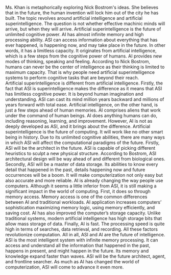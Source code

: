 Ms. Khan is metaphorically exploring Nick Bostrom's ideas. She believes that in the future, the human invention will lock him out of the city he has built. The topic revolves around artificial intelligence and artificial superintelligence. The question is not whether effective machinic minds will arrive, but when they will arrive. Artificial superintelligence is the future of unlimited cognitive power. AI has almost infinite memory and high processing ability. ASI can access information about everything that has ever happened, is happening now, and may take place in the future. In other words, it has a limitless capacity. It originates from artificial intelligence, which is a few steps from the cognitive power of humans. AI provides new modes of thinking, speaking and feeling. According to Nick Bostrom, humans can never be the center of intelligence as their thinking is limited to maximum capacity. That is why people need artificial superintelligence systems to perform cognitive tasks that are beyond their reach.  
Artificial superintelligence is different from artificial intelligence. Firstly, the fact that ASI is superintelligence makes the difference as it means that ASI has limitless cognitive power. It is beyond human imagination and understanding. ASI can cast its mind million years backward and millions of years forward with total ease. Artificial intelligence, on the other hand, is just a few steps ahead of human memories. AI comprises aliens that work under the command of human beings. AI does anything humans can do, including reasoning, learning, and improvement. However, AI is not as deeply developed as ASI, and it brings about the difference.
Artificial superintelligence is the future of computing. It will work like no other smart being in history. Due to its unlimited cognitive abilities, there are many ways in which ASI will affect the computational paradigms of the future. Firstly, ASI will be the architect in the future. ASI is capable of picking different heuristics to sculpt a new physical structure. According to Bostrom, ASI architectural design will be way ahead of and different from biological ones. Secondly, ASI will be a master of data storage. Its abilities to know every detail that happened in the past, details happening now and future occurrences will be a boom. It will make computerization not only easy but also accurate and more reliable.
AI is already changing the way people use computers. Although it seems a little inferior from ASI, it is still making a significant impact in the world of computing. First, it does so through memory access. Memory access is one of the common differences between AI and traditional workloads. AI application increases computers’ sophistication maximizing memory logic, using memory efficiently, and saving cost. AI has also improved the computer’s storage capacity. Unlike traditional systems, modern artificial intelligence has high storage bits that allow mass storage of data. Finally, AI is fast. The processing speed is quite high in terms of searches, data retrieval, and recording. All these factors revolutionize computation.
All in all, ASI and AI are the future of intelligence. ASI is the most intelligent system with infinite memory processing. It can access and understand all the information that happened in the past, happens in present, and might happen in the future. Its memory and knowledge expand faster than waves. ASI will be the future architect, agent, and frontline searcher. As much as AI has changed the world of computerization, ASI will come to advance it even more.   

